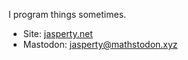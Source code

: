 I program things sometimes.

- Site: <a href="https://jasperty.net/">jasperty.net</a> 
- Mastodon: <a rel="me" href="https://mathstodon.xyz/@jasperty">jasperty@mathstodon.xyz</a>

<!--
**Jasper-Ty/Jasper-Ty** is a ✨ _special_ ✨ repository because its `README.md` (this file) appears on your GitHub profile.

Here are some ideas to get you started:

- 🔭 I’m currently working on ...
- 🌱 I’m currently learning ...
- 👯 I’m looking to collaborate on ...
- 🤔 I’m looking for help with ...
- 💬 Ask me about ...
- 📫 How to reach me: ...
- 😄 Pronouns: ...
- ⚡ Fun fact: ...
-->
